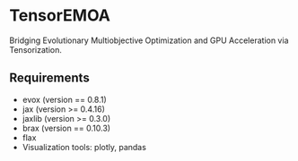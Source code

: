 # TensorEMOA
Bridging Evolutionary Multiobjective Optimization and GPU Acceleration via Tensorization.

## Requirements
- evox (version == 0.8.1)
- jax (version >= 0.4.16)
- jaxlib (version >= 0.3.0)
- brax (version == 0.10.3)
- flax
- Visualization tools: plotly, pandas